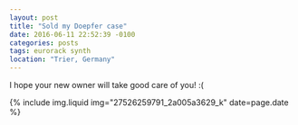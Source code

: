 ```yaml
---
layout: post
title: "Sold my Doepfer case"
date: 2016-06-11 22:52:39 -0100
categories: posts
tags: eurorack synth
location: "Trier, Germany"
---
```


I hope your new owner will take good care of you! :(

{% include img.liquid img="27526259791_2a005a3629_k" date=page.date %}

